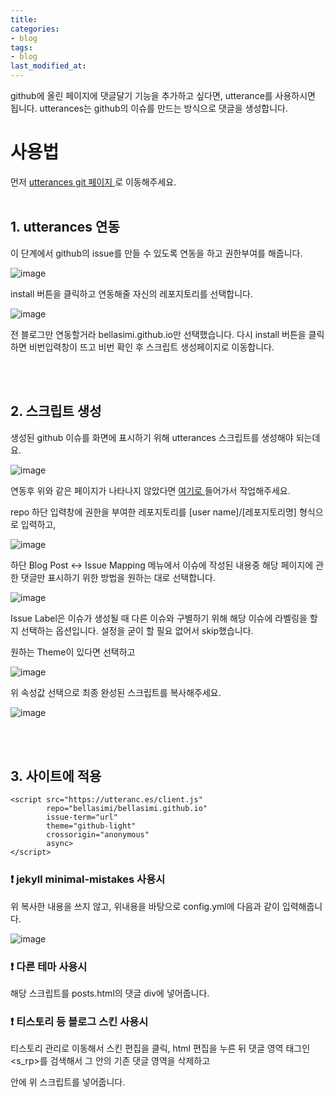 ```yaml
---
title: 
categories:
- blog
tags:
- blog
last_modified_at:
---
```


github에 올린 페이지에 댓글달기 기능을 추가하고 싶다면, utterance를 사용하시면 됩니다. 
utterances는 github의 이슈를 만드는 방식으로 댓글을 생성합니다. 
<br/>
# 사용법

먼저 [ utterances git 페이지 ]( https://github.com/apps/utterances )로 이동해주세요. 
<br/><br/>
## 1. utterances 연동

이 단계에서 github의 issue를 만들 수 있도록 연동을 하고 권한부여를 해줍니다.

![image](https://user-images.githubusercontent.com/79133602/150093725-68584473-b15e-4b42-9ab0-1514c3a77432.png)

install 버튼을 클릭하고 연동해줄 자신의 레포지토리를 선택합니다.

![image](https://user-images.githubusercontent.com/79133602/150093898-76165c8b-ae4d-461b-9be4-2540e7862e2a.png)

전 블로그만 연동할거라 bellasimi.github.io만 선택했습니다. 다시 install 버튼을 클릭하면 비번입력창이 뜨고 비번 확인 후 
스크립트 생성페이지로 이동합니다. 

<br/><br/>
## 2. 스크립트 생성

생성된 github 이슈를 화면에 표시하기 위해 utterances 스크립트를 생성해야 되는데요. 

![image](https://user-images.githubusercontent.com/79133602/150094852-255c3133-d419-4581-b279-8424b90fdf8c.png)

연동후 위와 같은 페이지가 나타나지 않았다면 [ 여기로 ]( https://utteranc.es/) 들어가서 작업해주세요.

repo 하단 입력창에 권한을 부여한 레포지토리를 [user name]/[레포지토리명] 형식으로 입력하고, 

![image](https://user-images.githubusercontent.com/79133602/150095674-19d34aea-3133-4019-91f7-887052346b2f.png)

하단 Blog Post <-> Issue Mapping 메뉴에서 이슈에 작성된 내용중 해당 페이지에 관한 댓글만 표시하기 위한 방법을 원하는 대로 선택합니다.

![image](https://user-images.githubusercontent.com/79133602/150095757-d6afc28a-7f28-40ef-8d96-8dae41c16928.png)

Issue Label은 이슈가 생성될 때 다른 이슈와 구별하기 위해 해당 이슈에 라벨링을 할지 선택하는 옵션입니다. 
설정을 굳이 할 필요 없어서 skip했습니다. 

원하는 Theme이 있다면 선택하고

![image](https://user-images.githubusercontent.com/79133602/150096172-65df8bf0-8468-4f47-a787-5ec5e7cb126e.png)

위 속성값 선택으로 최종 완성된 스크립트를 복사해주세요.

![image](https://user-images.githubusercontent.com/79133602/150096288-c9186e3b-fde4-467a-8654-9f8e80fc25ef.png)

<br/><br/>
## 3. 사이트에 적용

```
<script src="https://utteranc.es/client.js"
        repo="bellasimi/bellasimi.github.io"
        issue-term="url"
        theme="github-light"
        crossorigin="anonymous"
        async>
</script>
```

### ❗ jekyll minimal-mistakes 사용시

위 복사한 내용을 쓰지 않고, 위내용을 바탕으로 config.yml에 다음과 같이 입력해줍니다. 

![image](https://user-images.githubusercontent.com/79133602/150099265-52d62e51-8165-4265-b87f-052b45c101e8.png)


### ❗ 다른 테마 사용시

해당 스크립트를 posts.html의 댓글 div에 넣어줍니다. 


### ❗ 티스토리 등 블로그 스킨 사용시
 
티스토리 관리로 이동해서 스킨 편집을 클릭, html 편집을 누른 뒤 댓글 영역 태그인 <s_rp>를 검색해서 그 안의 기존 댓글 영역을 삭제하고
<div class="comment-form">안에 위 스크립트를 넣어줍니다. 
